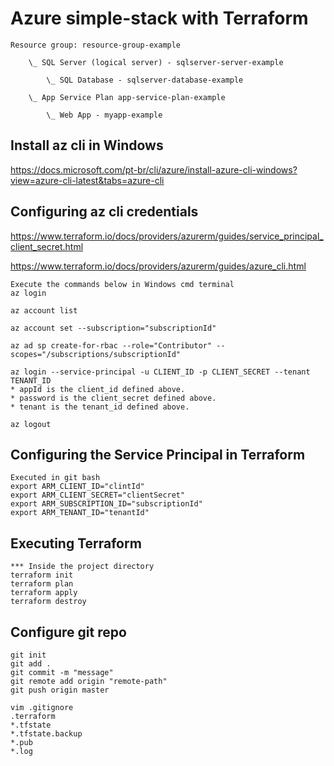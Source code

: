 # Azure simple-stack with Terraform
```
Resource group: resource-group-example

	\_ SQL Server (logical server) - sqlserver-server-example

		\_ SQL Database	- sqlserver-database-example
	
	\_ App Service Plan app-service-plan-example
	
		\_ Web App - myapp-example
```


## Install az cli in Windows
https://docs.microsoft.com/pt-br/cli/azure/install-azure-cli-windows?view=azure-cli-latest&tabs=azure-cli


## Configuring az cli credentials
https://www.terraform.io/docs/providers/azurerm/guides/service_principal_client_secret.html

https://www.terraform.io/docs/providers/azurerm/guides/azure_cli.html

```
Execute the commands below in Windows cmd terminal
az login

az account list

az account set --subscription="subscriptionId"

az ad sp create-for-rbac --role="Contributor" --scopes="/subscriptions/subscriptionId"

az login --service-principal -u CLIENT_ID -p CLIENT_SECRET --tenant TENANT_ID
* appId is the client_id defined above.
* password is the client_secret defined above.
* tenant is the tenant_id defined above.

az logout
```

## Configuring the Service Principal in Terraform
```
Executed in git bash
export ARM_CLIENT_ID="clintId"
export ARM_CLIENT_SECRET="clientSecret"
export ARM_SUBSCRIPTION_ID="subscriptionId"
export ARM_TENANT_ID="tenantId"
```

## Executing Terraform
```
*** Inside the project directory
terraform init
terraform plan
terraform apply
terraform destroy
```

## Configure git repo
```
git init
git add .
git commit -m "message"
git remote add origin "remote-path"
git push origin master

vim .gitignore
.terraform
*.tfstate
*.tfstate.backup
*.pub
*.log
```
